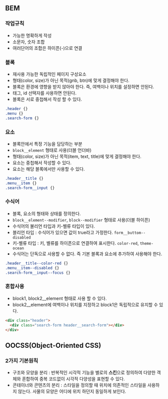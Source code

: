 ## BEM
### 작업규칙
- 가능한 명확하게 작성
- 소문자, 숫자 조합
- 여러단어의 조합은 하이픈(-)으로 연결

### 블록
- 재사용 가능한 독립적인 페이지 구성요소
- 형태(color, size)가 아닌 목적(gnb, btn)에 맞게 결정해야 한다.
- 블록은 환경에 영향을 받지 않아야 한다. 즉, 여백이나 위치를 설정하면 안된다.
- 태그, id 선택자를 사용하면 안된다.
- 블록은 서로 중첩해서 작성 할 수 있다.
```css
.header {}
.menu {}
.search-form {}
```

### 요소
- 블록안에서 특정 기능을 담당하는 부분
- `block__element` 형태로 사용(더블 언더바)
- 형태(color, size)가 아닌 목적(item, text, title)에 맞게 결정해야 한다.
- 요소는 중첩해서 작성할 수 있다.
- 요소는 해당 블록에서만 사용할 수 있다.
```css
.header__title {}
.menu__item {}
.search-form__input {}
```

### 수식어
- 블록, 요소의 형태와 상태를 정의한다.
- `block__element--modifier`, `block--modifier` 형태로 사용(더블 하이픈)
- 수식어의 불리언 타입과 키-벨류 타입이 있다.
- 블리언 타입 : 수식어가 있으면 값이 true라고 가정한다. `form__buttom--disabled`
- 키-벨류 타입 : 키, 벨류를 하이픈으로 연결하여 표시한다. `color-red`, `theme-ocean`
- 수식어는 단독으로 사용할 수 없다. 즉 기본 블록과 요소에 추가하여 사용해야 한다.
```css
.header__title--color-red {}
.menu__item--disabled {}
.search-form__input--focus {}
```

### 혼합사용
- block1, block2__element 형태로 사용 할 수 있다.
- block2__element에 여백이나 위치를 지정하고 block1은 독립적으로 유지할 수 있다.
```html
<div class="header">
  <div class="search-form header__search-form"></div>
</div>
```

## OOCSS(Object-Oriented CSS)
### 2가지 기본원칙
- 구조와 모양을 분리 : 반복적인 시각적 기능을 별로의 **스킨**으로 정의하여 다양한 객체와 혼합하여 중복 코드없이 시각적 다양성을 표현할 수 있다.
- 콘테이너와 콘텐츠의 분리 : 스타일을 정의할 때 위치에 의존적인 스타일을 사용하지 않는다. 사물의 모양은 어디에 위치 하던지 동일하게 보인다. 